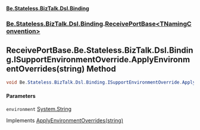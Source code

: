 #### [Be.Stateless.BizTalk.Dsl.Binding](README.md 'README')
### [Be.Stateless.BizTalk.Dsl.Binding](Be.Stateless.BizTalk.Dsl.Binding.md 'Be.Stateless.BizTalk.Dsl.Binding').[ReceivePortBase&lt;TNamingConvention&gt;](ReceivePortBase_TNamingConvention_.md 'Be.Stateless.BizTalk.Dsl.Binding.ReceivePortBase<TNamingConvention>')

## ReceivePortBase<TNamingConvention>.Be.Stateless.BizTalk.Dsl.Binding.ISupportEnvironmentOverride.ApplyEnvironmentOverrides(string) Method

```csharp
void Be.Stateless.BizTalk.Dsl.Binding.ISupportEnvironmentOverride.ApplyEnvironmentOverrides(string environment);
```
#### Parameters

<a name='Be.Stateless.BizTalk.Dsl.Binding.ReceivePortBase_TNamingConvention_.Be.Stateless.BizTalk.Dsl.Binding.ISupportEnvironmentOverride.ApplyEnvironmentOverrides(string).environment'></a>

`environment` [System.String](https://docs.microsoft.com/en-us/dotnet/api/System.String 'System.String')

Implements [ApplyEnvironmentOverrides(string)](ISupportEnvironmentOverride.ApplyEnvironmentOverrides(string).md 'Be.Stateless.BizTalk.Dsl.Binding.ISupportEnvironmentOverride.ApplyEnvironmentOverrides(string)')